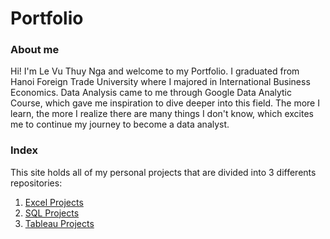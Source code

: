 # Portfolio

### About me

Hi! I'm Le Vu Thuy Nga and welcome to my Portfolio. I graduated from Hanoi Foreign Trade University where I majored in International Business Economics. Data Analysis came to me through Google Data Analytic Course, which gave me inspiration to dive deeper into this field. The more I learn, the more I realize there are many things I don't know, which excites me to continue my journey to become a data analyst. 
<br />

### Index
This site holds all of my personal projects that are divided into 3 differents repositories:
1. [Excel Projects](https://github.com/levuthuynga/Excel-Projects)
2. [SQL Projects](https://github.com/levuthuynga/SQL-Projects)
3. [Tableau Projects](https://github.com/levuthuynga/Tableau-Projects)

